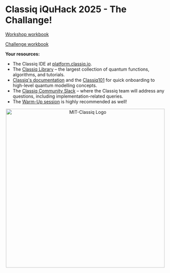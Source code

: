 # Classiq iQuHack 2025 - The Challange!

[Workshop workbook](https://github.com/iQuHACK/2025-Classiq/blob/main/WS_iQuHack_2025_final.ipynb)

[Challenge workbook](https://github.com/iQuHACK/2025-Classiq/blob/main/classiq_iQuHack_2025_final.ipynb)

**Your resources:**
- The Classiq IDE at [platform.classiq.io](https://platform.classiq.io/).
- The [Classiq Library](https://github.com/Classiq/classiq-library) – the largest collection of quantum functions, algorithms, and tutorials.
- [Classiq's documentation](https://docs.classiq.io/latest/) and the [Classiq101](https://docs.classiq.io/latest/classiq_101/) for quick onboarding to high-level quantum modelling concepts.
- The [Classiq Community Slack](https://short.classiq.io/join-slack) – where the Classiq team will address any questions, including implementation-related queries.
- The [Warm-Up session](https://github.com/iQuHACK/2025-Classiq/blob/main/WS_iQuHack_2025_final.ipynb) is highly recommended as well!




<p align="center">
    <img width="500" alt="MIT-Classiq Logo" src="https://github.com/user-attachments/assets/3213b0ac-47ee-462a-80f4-a45c5cd76c52" />
</p>
